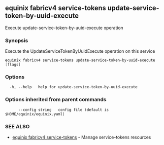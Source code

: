 ## equinix fabricv4 service-tokens update-service-token-by-uuid-execute

Execute update-service-token-by-uuid-execute operation

### Synopsis

Execute the UpdateServiceTokenByUuidExecute operation on this service

```
equinix fabricv4 service-tokens update-service-token-by-uuid-execute [flags]
```

### Options

```
  -h, --help   help for update-service-token-by-uuid-execute
```

### Options inherited from parent commands

```
      --config string   config file (default is $HOME/equinix/equinix.yaml)
```

### SEE ALSO

* [equinix fabricv4 service-tokens](equinix_fabricv4_service-tokens.md)	 - Manage service-tokens resources

